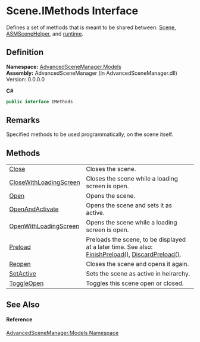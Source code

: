# Scene.IMethods Interface


Defines a set of methods that is meant to be shared between: <a href="T_AdvancedSceneManager_Models_Scene">Scene</a>, <a href="T_AdvancedSceneManager_Models_ASMSceneHelper">ASMSceneHelper</a>, and <a href="P_AdvancedSceneManager_SceneManager_runtime">runtime</a>.



## Definition
**Namespace:** <a href="N_AdvancedSceneManager_Models">AdvancedSceneManager.Models</a>  
**Assembly:** AdvancedSceneManager (in AdvancedSceneManager.dll) Version: 0.0.0.0

**C#**
``` C#
public interface IMethods
```



## Remarks
Specified methods to be used programmatically, on the scene itself.

## Methods
<table>
<tr>
<td><a href="M_AdvancedSceneManager_Models_Scene_IMethods_Close">Close</a></td>
<td>Closes the scene.</td></tr>
<tr>
<td><a href="M_AdvancedSceneManager_Models_Scene_IMethods_CloseWithLoadingScreen">CloseWithLoadingScreen</a></td>
<td>Closes the scene while a loading screen is open.</td></tr>
<tr>
<td><a href="M_AdvancedSceneManager_Models_Scene_IMethods_Open">Open</a></td>
<td>Opens the scene.</td></tr>
<tr>
<td><a href="M_AdvancedSceneManager_Models_Scene_IMethods_OpenAndActivate">OpenAndActivate</a></td>
<td>Opens the scene and sets it as active.</td></tr>
<tr>
<td><a href="M_AdvancedSceneManager_Models_Scene_IMethods_OpenWithLoadingScreen">OpenWithLoadingScreen</a></td>
<td>Opens the scene while a loading screen is open.</td></tr>
<tr>
<td><a href="M_AdvancedSceneManager_Models_Scene_IMethods_Preload">Preload</a></td>
<td>Preloads the scene, to be displayed at a later time. See also: <a href="M_AdvancedSceneManager_Models_Scene_FinishPreload">FinishPreload()</a>, <a href="M_AdvancedSceneManager_Models_Scene_DiscardPreload">DiscardPreload()</a>.</td></tr>
<tr>
<td><a href="M_AdvancedSceneManager_Models_Scene_IMethods_Reopen">Reopen</a></td>
<td>Closes the scene and opens it again.</td></tr>
<tr>
<td><a href="M_AdvancedSceneManager_Models_Scene_IMethods_SetActive">SetActive</a></td>
<td>Sets the scene as active in heirarchy.</td></tr>
<tr>
<td><a href="M_AdvancedSceneManager_Models_Scene_IMethods_ToggleOpen">ToggleOpen</a></td>
<td>Toggles this scene open or closed.</td></tr>
</table>

## See Also


#### Reference
<a href="N_AdvancedSceneManager_Models">AdvancedSceneManager.Models Namespace</a>  
